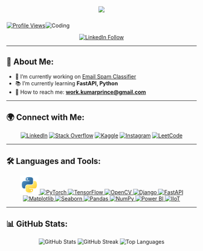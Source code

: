 <h1 align="center">
  <img src="https://readme-typing-svg.herokuapp.com?font=Fira+Code&size=30&pause=1000&color=36BCF7&center=true&width=600&lines=%F0%9F%91%8B+Hi%2C+I'm+Prince+Kumar;A+Passionate+Data+Scientist+from+India!">
</h1>

<img align="right" alt="Coding" width="400" src="https://media.giphy.com/media/qgQUggAC3Pfv687qPC/giphy.gif">

<p align="center">
  <a href="https://github.com/princekumar72550">
    <img src="https://komarev.com/ghpvc/?username=princekumar72550&label=🔥+Profile+Views&color=ff69b4&style=for-the-badge" alt="Profile Views" />
  </a>
</p>

<p align="center">
  <a href="https://www.linkedin.com/in/prince-kumar-5b3418258/" target="_blank">
    <img src="https://img.shields.io/badge/Follow%20on-LinkedIn-0077B5?style=for-the-badge&logo=linkedin&logoColor=white" alt="LinkedIn Follow" />
  </a>
</p>

---

## 🚀 About Me:
- 🔬 I’m currently working on [Email Spam Classifier](https://github.com/princekumar72550/Email-Spam-Classifier)
- 📚 I’m currently learning **FastAPI, Python**
- 💌 How to reach me: **work.kumarprince@gmail.com**

---

## 🌍 Connect with Me:
<p align="center">
<a href="https://www.linkedin.com/in/prince-kumar-5b3418258/" target="_blank"><img align="center" src="https://raw.githubusercontent.com/rahuldkjain/github-profile-readme-generator/master/src/images/icons/Social/linked-in-alt.svg" alt="LinkedIn" height="40" width="50" /></a>
<a href="https://stackoverflow.com/users/25184213/prince-kumar" target="_blank"><img align="center" src="https://raw.githubusercontent.com/rahuldkjain/github-profile-readme-generator/master/src/images/icons/Social/stack-overflow.svg" alt="Stack Overflow" height="40" width="50" /></a>
<a href="https://www.kaggle.com/princekumar2694" target="_blank"><img align="center" src="https://raw.githubusercontent.com/rahuldkjain/github-profile-readme-generator/master/src/images/icons/Social/kaggle.svg" alt="Kaggle" height="40" width="50" /></a>
<a href="https://www.instagram.com/prince_raj_1_6/" target="_blank"><img align="center" src="https://raw.githubusercontent.com/rahuldkjain/github-profile-readme-generator/master/src/images/icons/Social/instagram.svg" alt="Instagram" height="40" width="50" /></a>
<a href="https://leetcode.com/u/princekumar6695/" target="_blank"><img align="center" src="https://raw.githubusercontent.com/rahuldkjain/github-profile-readme-generator/master/src/images/icons/Social/leet-code.svg" alt="LeetCode" height="40" width="50" /></a>
</p>

---

## 🛠️ Languages and Tools:
<p align="center">
    <a href="https://www.python.org" target="_blank"> <img src="https://raw.githubusercontent.com/devicons/devicon/master/icons/python/python-original.svg" alt="Python" width="50" height="50"/> </a>
    <a href="https://pytorch.org/" target="_blank"> <img src="https://www.vectorlogo.zone/logos/pytorch/pytorch-icon.svg" alt="PyTorch" width="50" height="50"/> </a>
    <a href="https://www.tensorflow.org" target="_blank"> <img src="https://www.vectorlogo.zone/logos/tensorflow/tensorflow-icon.svg" alt="TensorFlow" width="50" height="50"/> </a>
    <a href="https://opencv.org/" target="_blank"> <img src="https://www.vectorlogo.zone/logos/opencv/opencv-icon.svg" alt="OpenCV" width="50" height="50"/> </a>
    <a href="https://www.djangoproject.com/" target="_blank"> <img src="https://cdn.worldvectorlogo.com/logos/django.svg" alt="Django" width="50" height="50"/> </a>
    <a href="https://fastapi.tiangolo.com/" target="_blank"> <img src="https://cdn.worldvectorlogo.com/logos/fastapi.svg" alt="FastAPI" width="50" height="50"/> </a>
    <a href="https://matplotlib.org/" target="_blank"> <img src="https://upload.wikimedia.org/wikipedia/commons/8/84/Matplotlib_icon.svg" alt="Matplotlib" width="50" height="50"/> </a>
    <a href="https://seaborn.pydata.org/" target="_blank"> <img src="https://seaborn.pydata.org/_images/logo-mark-lightbg.svg" alt="Seaborn" width="50" height="50"/> </a>
    <a href="https://pandas.pydata.org/" target="_blank"> <img src="https://upload.wikimedia.org/wikipedia/commons/e/ed/Pandas_logo.svg" alt="Pandas" width="50" height="50"/> </a>
    <a href="https://numpy.org/" target="_blank"> <img src="https://upload.wikimedia.org/wikipedia/commons/3/31/NumPy_logo_2020.svg" alt="NumPy" width="50" height="50"/> </a>
    <a href="https://powerbi.microsoft.com/" target="_blank"> <img src="https://upload.wikimedia.org/wikipedia/commons/c/cf/New_Power_BI_Logo.svg" alt="Power BI" width="50" height="50"/> </a>
   <a href="https://www.iiconsortium.org/" target="_blank">
    <img src="https://upload.wikimedia.org/wikipedia/commons/8/80/Internet_of_Things.svg" alt="IIoT" width="50" height="50"/>
</a>



---

## 📊 GitHub Stats:
<p align="center">
<img src="https://github-readme-stats.vercel.app/api?username=princekumar72550&show_icons=true&theme=radical" alt="GitHub Stats" />
<img src="https://github-readme-streak-stats.herokuapp.com/?user=princekumar72550&theme=radical" alt="GitHub Streak" />
<img src="https://github-readme-stats.vercel.app/api/top-langs?username=princekumar72550&show_icons=true&locale=en&layout=compact&theme=radical" alt="Top Languages" />
</p>

